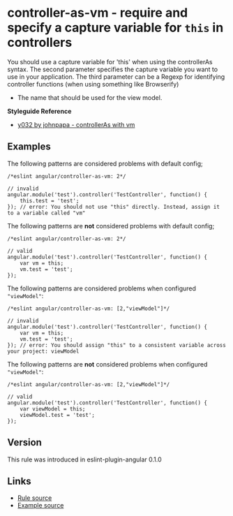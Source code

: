 <!-- WARNING: Generated documentation. Edit docs and examples in the rule and examples file ('rules/controller-as-vm.js', 'examples/controller-as-vm.js'). -->

# controller-as-vm - require and specify a capture variable for `this` in controllers

You should use a capture variable for 'this' when using the controllerAs syntax.
The second parameter specifies the capture variable you want to use in your application.
The third parameter can be a Regexp for identifying controller functions (when using something like Browserify)

- The name that should be used for the view model.

**Styleguide Reference**

* [y032 by johnpapa - controllerAs with vm](https://github.com/johnpapa/angular-styleguide#style-y032)

## Examples

The following patterns are considered problems with default config;

    /*eslint angular/controller-as-vm: 2*/

    // invalid
    angular.module('test').controller('TestController', function() {
        this.test = 'test';
    }); // error: You should not use "this" directly. Instead, assign it to a variable called "vm"

The following patterns are **not** considered problems with default config;

    /*eslint angular/controller-as-vm: 2*/

    // valid
    angular.module('test').controller('TestController', function() {
        var vm = this;
        vm.test = 'test';
    });

The following patterns are considered problems when configured `"viewModel"`:

    /*eslint angular/controller-as-vm: [2,"viewModel"]*/

    // invalid
    angular.module('test').controller('TestController', function() {
        var vm = this;
        vm.test = 'test';
    }); // error: You should assign "this" to a consistent variable across your project: viewModel

The following patterns are **not** considered problems when configured `"viewModel"`:

    /*eslint angular/controller-as-vm: [2,"viewModel"]*/

    // valid
    angular.module('test').controller('TestController', function() {
        var viewModel = this;
        viewModel.test = 'test';
    });

## Version

This rule was introduced in eslint-plugin-angular 0.1.0

## Links

* [Rule source](../rules/controller-as-vm.js)
* [Example source](../examples/controller-as-vm.js)
